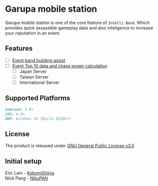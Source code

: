 # Garupa mobile station

Garupa mobile station is one of the core feature of `Intelli Band`. Which provides quick assassible gameplay data and also inteligence to increase your reputation in an event.

## Features

- [ ] [Event band building assist](https://github.com/KokomiShiina/garupa-mobile-station/projects/1)
- [ ] [Event Top 10 data and chase power calculation](https://github.com/KokomiShiina/garupa-mobile-station/projects/2)
  - [ ] Japan Server
  - [ ] Taiwan Server
  - [ ] International Server

## Supported Platforms

```markdown
Android: 5.0+
iOS: 8.0+
UWP: Windows 10 (Build 16299)+
```

## License

The product is released under [GNU General Public License v3.0](https://github.com/KokomiShiina/garupa-mobile-station/blob/master/LICENSE)

## Initial setup

Eric Lam - [KokomiShiina](https://github.com/KokomiShiina/)  
Nick Pang - [NikuPAN](https://github.com/NikuPAN)  
